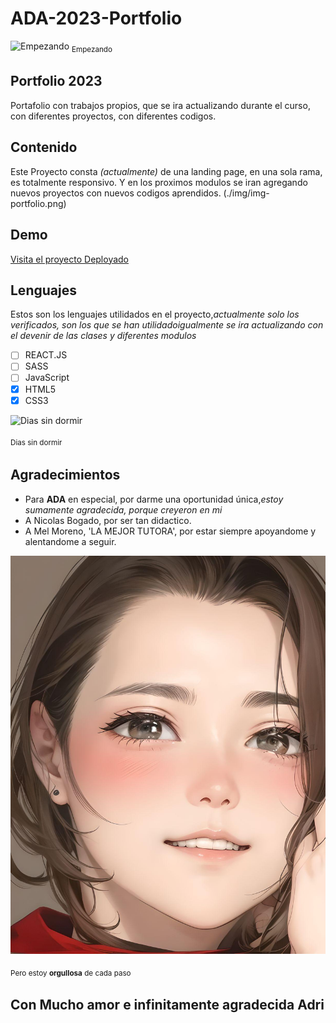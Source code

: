 # ADA-2023-Portfolio

![Empezando](img/images.png)
<sub>Empezando<sub>
## Portfolio 2023
 Portafolio con trabajos propios, que se ira actualizando durante el curso, con diferentes proyectos, con diferentes codigos.

## Contenido
Este Proyecto consta _(actualmente)_ de una landing page, en una sola rama, es totalmente responsivo. Y en los proximos modulos se iran agregando nuevos proyectos con nuevos codigos aprendidos.
(./img/img-portfolio.png)
## Demo
[Visita el proyecto Deployado](https://portfolio-comision-19-ultima-version.vercel.app/)
## Lenguajes 
 Estos son los lenguajes utilidados en el proyecto,_actualmente solo los verificados, son los que se han utilidado_*igualmente se ira actualizando con el devenir de las clases y diferentes modulos*

- [ ] REACT.JS
- [ ] SASS
- [ ] JavaScript
- [X] HTML5
- [X] CSS3

![Dias sin dormir](img/Mafalda_mordo.webp)

<sub>Dias sin dormir<sub>

## Agradecimientos

* Para **ADA** en especial, por darme una oportunidad única,_estoy sumamente agradecida, porque creyeron en mi_
* A Nicolas Bogado, por ser tan didactico.
* A Mel Moreno, 'LA MEJOR TUTORA', por estar siempre apoyandome y alentandome a seguir.

![Pero estoy orgullosa de cada paso](img/yo.jpg)

<sub>Pero estoy **orgullosa** de cada paso<sub>

## Con Mucho amor e infinitamente agradecida Adri
